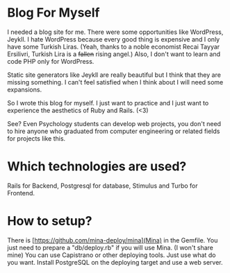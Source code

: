 # Blog For Myself

I needed a blog site for me. There were some opportunities like WordPress, Jeykll. I hate WordPress because every good thing is expensive and I only have some Turkish Liras. (Yeah, thanks to a noble economist Recai Tayyar Ersilivri, Turkish Lira is a ~~fallen~~ rising angel.) Also, I don't want to learn and code PHP only for WordPress.

Static site generators like Jeykll are really beautiful but I think that they are missing something. I can't feel satisfied when I think about I will need some expansions.

So I wrote this blog for myself. I just want to practice and I just want to experience the aesthetics of Ruby and Rails. (<3)

See? Even Psychology students can develop web projects, you don't need to hire anyone who graduated from computer engineering or related fields for projects like this. 

# Which technologies are used?

Rails for Backend, Postgresql for database, Stimulus and Turbo for Frontend.

# How to setup?

There is [https://github.com/mina-deploy/mina](Mina) in the Gemfile. You just need to prepare a "db/deploy.rb" if you will use Mina. (I won't share mine) You can use Capistrano or other deploying tools. Just use what do you want. Install PostgreSQL on the deploying target and use a web server.
